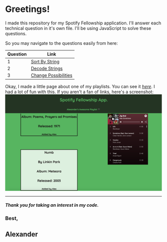 # Greetings!

I made this repository for my Spotify Fellowship application. I'll answer each technical question in it's own file. I'll be using JavaScript to solve these questions.

So you may navigate to the questions easily from here:

| Question | Link                                                                                                  |
| -------- | ----------------------------------------------------------------------------------------------------- |
| 1        | [Sort By String](https://github.com/Lexscher/Spotify_Fellowship_Questions/blob/master/js/Q1.js)       |
| 2        | [Decode Strings](https://github.com/Lexscher/Spotify_Fellowship_Questions/blob/master/js/Q2.js)       |
| 3        | [Change Possibilities](https://github.com/Lexscher/Spotify_Fellowship_Questions/blob/master/js/Q3.js) |

Okay, I made a little page about one of my playlists. You can see it [_here_](https://lexscher.github.io/Spotify_Fellowship_Questions/). I had a lot of fun with this.
If you aren't a fan of links, here's a screenshot:
![Spotify application web app](./images/Spotify-me.png)

---

##### Thank you for taking an interest in my code.

### Best,

## Alexander
